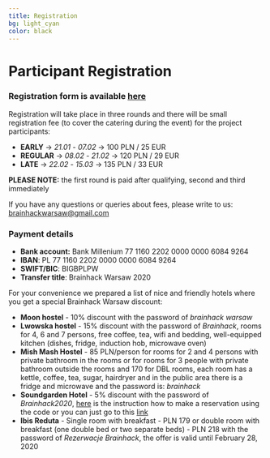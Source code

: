 ```yaml
---
title: Registration
bg: light_cyan
color: black
---
```


#  Participant Registration


<!--
 ## **Participant Registration opens SOON**. 
 -->


### Registration form is available [here](https://forms.gle/TZdae6npgRFQ9DKD9)


Registration will take place in three rounds and there will be small registration fee (to cover the catering during the event) for the project participants:
* **EARLY** -> *21.01* - *07.02* -> 100 PLN / 25 EUR
* **REGULAR** -> *08.02* - *21.02* -> 120 PLN / 29 EUR
* **LATE** -> *22.02* - *15.03* -> 135 PLN / 33 EUR

**PLEASE NOTE:** the first round is paid after qualifying, second and third immediately


If you have any questions or queries about fees, please write to us: [brainhackwarsaw@gmail.com](mailto:brainhackwarsaw@gmail.com)


### Payment details
   * **Bank account:** Bank Millenium 77 1160 2202 0000 0000 6084 9264
   * **IBAN**: PL 77 1160 2202 0000 0000 6084 9264
   * **SWIFT/BIC**: BIGBPLPW
   * **Transfer title**: Brainhack Warsaw 2020 <first name> <last name>



For your convenience we prepared a list of nice and friendly hotels where you get a special Brainhack Warsaw discount:
* **Moon hostel**  - 10% discount with the password of *brainhack warsaw*
* **Lwowska hostel** - 15% discount with the password of *Brainhack*, rooms for 4, 6 and 7 persons, free coffee, tea, wifi and bedding,
well-equipped kitchen (dishes, fridge, induction hob, microwave oven)
* **Mish Mash Hostel** - 85 PLN/person for rooms for 2 and 4 persons with private bathroom in the rooms or for rooms for 3 people with private bathroom outside the rooms and 170 for DBL rooms, each room has a kettle, coffee, tea, sugar, hairdryer and in the public area there is a fridge and microwave and the password is: *brainhack*
* **Soundgarden Hotel** - 5% discount with the password of *Brainhack2020*, [here](http://pdfviewer.softgateon.net/?state=%7B%22ids%22:%5B%220B5rVx6XVEtF5eWVidWdfb3VfeGZDamczQ1BvMkRRV0RGX0hV%22%5D,%22action%22:%22open%22,%22userId%22:%22109527909653767579461%22%7D) is the instruction how to make a reservation using the code or you can just go to this [link](www.bit.ly/2sOz5Q8)
* **Ibis Reduta** - Single room with breakfast - PLN 179 or double room with breakfast (one double bed or two separate beds) - PLN 218 with the password of *Rezerwacje Brainhack*, the offer is valid until February 28, 2020




<!--
Please send the project proposals before 1st September  2017 to the mailing address: [brainhackwarsaw@gmail.com](mailto:brainhackwarsaw@gmail.com)
-->
<!--
Registration for project participants will start in September and it will last until 1st November 2017 .

During registration, there will be small  registration fee for the project participants (to cover the catering during the event, not more than 20€)
-->
